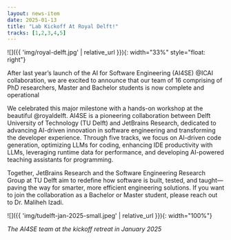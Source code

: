 ```yaml
---
layout: news-item
date: 2025-01-13
title: "Lab Kickoff At Royal Delft!"
tracks: [1,2,3,4,5]
---
```


![]({{ 'img/royal-delft.jpg' | relative_url }}){: width="33%" style="float: right"}


After last year’s launch of the AI for Software Engineering (AI4SE) @ICAI collaboration, we are excited to announce that our team of 16 comprising of PhD researchers, Master and Bachelor students is now complete and operational

We celebrated this major milestone with a hands-on workshop at the beautiful @royaldelft. 
AI4SE is a pioneering collaboration between Delft University of Technology (TU Delft) and JetBrains Research, dedicated to advancing AI-driven innovation in software engineering and transforming the developer experience. Through five tracks, we focus on AI-driven code generation, optimizing LLMs for coding, enhancing IDE productivity with LLMs, leveraging runtime data for performance, and developing AI-powered teaching assistants for programming.

Together, JetBrains Research and the Software Engineering Research Group at TU Delft aim to redefine how software is built, tested, and taught—paving the way for smarter, more efficient engineering solutions. If you want to join the collaboration as a Bachelor or Master student, please reach out to Dr. Maliheh Izadi. 



![]({{ 'img/tudelft-jan-2025-small.jpeg' | relative_url }}){: width="100%"}

_The AI4SE team at the kickoff retreat in January 2025_


